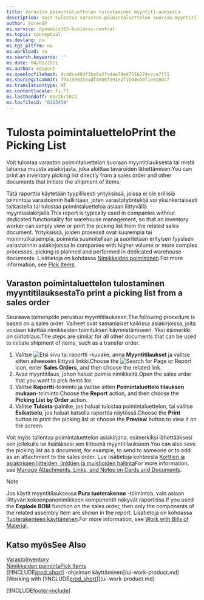 ```yaml
---
title: Varaston poimintaluettelon tulostaminen myyntitilauksesta
description: Voit tulostaa varaston poimintaluettelon suoraan myyntitilauksesta, myynnistä, laskusta ja muista lähtevistä myyntiasiakirjoista.
author: SorenGP
ms.service: dynamics365-business-central
ms.topic: conceptual
ms.devlang: na
ms.tgt_pltfrm: na
ms.workload: na
ms.search.keywords: ''
ms.date: 04/01/2021
ms.author: edupont
ms.openlocfilehash: 4cddce48df3be0a3fadaa74ed751b274ccce7f31
ms.sourcegitcommit: f9a190933eadf4608f591e2f1b04c69f1e5c0dc7
ms.translationtype: HT
ms.contentlocale: fi-FI
ms.lasthandoff: 05/28/2021
ms.locfileid: "6115459"
---
```

# <a name="print-the-picking-list"></a><span data-ttu-id="9f708-103">Tulosta poimintaluettelo</span><span class="sxs-lookup"><span data-stu-id="9f708-103">Print the Picking List</span></span>

<span data-ttu-id="9f708-104">Voit tulostaa varaston poimintaluettelon suoraan myyntitilauksesta tai mistä tahansa muusta asiakirjasta, joka aloittaa tavaroiden lähettämisen.</span><span class="sxs-lookup"><span data-stu-id="9f708-104">You can print an inventory picking list directly from a sales order and other documents that initiate the shipment of items.</span></span>

<span data-ttu-id="9f708-105">Tätä raporttia käytetään tyypillisesti yrityksissä, joissa ei ole erillisiä toimintoja varastoinnin hallintaan, joten varastotyöntekijä voi yksinkertaisesti tarkastella tai tulostaa poimintaluetteloa asiaan liittyvällä myyntiasiakirjalla.</span><span class="sxs-lookup"><span data-stu-id="9f708-105">This report is typically used in companies without dedicated functionality for warehouse management, so that an inventory worker can simply view or print the picking list from the related sales document.</span></span> <span data-ttu-id="9f708-106">Yrityksissä, joiden prosessit ovat suurempia tai monimutkaisempia, poiminta suunnitellaan ja suoritetaan erityisen fyysisen varastoinnin asiakirjoissa.</span><span class="sxs-lookup"><span data-stu-id="9f708-106">In companies with higher volume or more complex processes, picking is planned and performed in dedicated warehouse documents.</span></span> <span data-ttu-id="9f708-107">Lisätietoja on kohdassa [Nimikkeiden poimiminen](warehouse-pick-items.md).</span><span class="sxs-lookup"><span data-stu-id="9f708-107">For more information, see [Pick Items](warehouse-pick-items.md).</span></span>

## <a name="to-print-a-picking-list-from-a-sales-order"></a><span data-ttu-id="9f708-108">Varaston poimintaluettelon tulostaminen myyntitilauksesta</span><span class="sxs-lookup"><span data-stu-id="9f708-108">To print a picking list from a sales order</span></span>

<span data-ttu-id="9f708-109">Seuraava toimenpide perustuu myyntitilaukseen.</span><span class="sxs-lookup"><span data-stu-id="9f708-109">The following procedure is based on a sales order.</span></span> <span data-ttu-id="9f708-110">Vaiheet ovat samanlaiset kaikissa asiakirjoissa, joita voidaan käyttää nimikkeiden toimituksen käynnistämiseen. Yksi esimerkki on siirtotilaus.</span><span class="sxs-lookup"><span data-stu-id="9f708-110">The steps are similar for all other documents that can be used to initiate shipment of items, such as a transfer order.</span></span>

1. <span data-ttu-id="9f708-111">Valitse ![Etsi sivu tai raportti](media/ui-search/search_small.png "Etsi sivua tai raporttia -kuvake") -kuvake, anna **Myyntitilaukset** ja valitse sitten aiheeseen liittyvä linkki.</span><span class="sxs-lookup"><span data-stu-id="9f708-111">Choose the ![Search for Page or Report](media/ui-search/search_small.png "Search for Page or Report icon") icon, enter **Sales Orders**, and then choose the related link.</span></span>  
2. <span data-ttu-id="9f708-112">Avaa myyntitilaus, johon haluat poimia nimikkeitä.</span><span class="sxs-lookup"><span data-stu-id="9f708-112">Open the sales order that you want to pick items for.</span></span>  
3. <span data-ttu-id="9f708-113">Valitse **Raportti**-toiminto ja valitse sitten **Poimintaluettelo tilauksen mukaan**-toiminto.</span><span class="sxs-lookup"><span data-stu-id="9f708-113">Choose the **Report** action, and then choose the **Picking List by Order** action.</span></span>  
4. <span data-ttu-id="9f708-114">Valitse **Tulosta**-painike, jos haluat tulostaa poimintaluettelon, tai valitse **Esikatselu**, jos haluat katsella raporttia näytössä.</span><span class="sxs-lookup"><span data-stu-id="9f708-114">Choose the **Print** button to print the picking list or choose the **Preview** button to view it on the screen.</span></span>

<span data-ttu-id="9f708-115">Voit myös tallentaa poimintaluettelon asiakirjana, esimerkiksi lähettääksesi sen jollekulle tai lisätäksesi sen liitteenä myyntitilaukseen.</span><span class="sxs-lookup"><span data-stu-id="9f708-115">You can also save the picking list as a document, for example, to send to someone or to add as an attachment to the sales order.</span></span> <span data-ttu-id="9f708-116">Lue lisätietoja kohteesta [Korttien ja asiakirjojen liitteiden, linkkien ja muistioiden hallinta](ui-how-add-link-to-record.md)</span><span class="sxs-lookup"><span data-stu-id="9f708-116">For more information, see [Manage Attachments, Links, and Notes on Cards and Documents](ui-how-add-link-to-record.md).</span></span>

> [!NOTE]
> <span data-ttu-id="9f708-117">Jos käytit myyntitilauksessa **Pura tuoterakenne** -toimintoa, vain asiaan liittyvän kokoonpanonimikkeen komponentit näkyvät raportissa.</span><span class="sxs-lookup"><span data-stu-id="9f708-117">If you used the **Explode BOM** function on the sales order, then only the components of the related assembly item are shown in the report.</span></span> <span data-ttu-id="9f708-118">Lisätietoja on kohdassa [Tuoterakenteen käyttäminen](inventory-how-work-BOMs.md).</span><span class="sxs-lookup"><span data-stu-id="9f708-118">For more information, see [Work with Bills of Material](inventory-how-work-BOMs.md).</span></span>

## <a name="see-also"></a><span data-ttu-id="9f708-119">Katso myös</span><span class="sxs-lookup"><span data-stu-id="9f708-119">See Also</span></span>

[<span data-ttu-id="9f708-120">Varasto</span><span class="sxs-lookup"><span data-stu-id="9f708-120">Inventory</span></span>](inventory-manage-inventory.md)  
[<span data-ttu-id="9f708-121">Nimikkeiden poiminta</span><span class="sxs-lookup"><span data-stu-id="9f708-121">Pick Items</span></span>](warehouse-pick-items.md)  
<span data-ttu-id="9f708-122">[[!INCLUDE[prod_short](includes/prod_short.md)] -ohjelman käyttäminen](ui-work-product.md)</span><span class="sxs-lookup"><span data-stu-id="9f708-122">[Working with [!INCLUDE[prod_short](includes/prod_short.md)]](ui-work-product.md)</span></span>  

[!INCLUDE[footer-include](includes/footer-banner.md)]